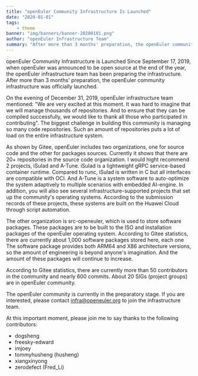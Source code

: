 ```yaml
---
title: "openEuler Community Infrastructure Is Launched"
date: "2020-01-01"
tags: 
    - theme
banner: "img/banners/banner-20200101.png"
author: "openEuler Infrastructure Team"
summary: "After more than 3 months' preparation, the openEuler community infrastructure was officially launched."
---
```


<ClientOnly>
  <news-newsHeader />
</ClientOnly>

<div class="markdown">

openEuler Community Infrastructure is Launched
Since September 17, 2019, when openEuler was announced to be open source at the end of the year, the openEuler infrastructure team has been preparing the infrastructure. After more than 3 months' preparation, the openEuler community infrastructure was officially launched.

On the evening of December 31, 2019, openEuler infrastructure team mentioned: "We are very excited at this moment. It was hard to imagine that we will manage thousands of repositories. And to ensure that they can be compiled successfully, we would like to thank all those who participated in contributing". The biggest challenge in building this community is managing so many code repositories. Such an amount of repositories puts a lot of load on the entire infrastructure system.

As shown by Gitee, openEuler includes two organizations, one for source code and the other for packages sources. Currently it shows that there are 20+ repositories in the source code organization. I would hight recommend 2 projects, iSulad and A-Tune. iSulad is a lightweight gRPC service-based container runtime. Compared to runc, iSulad is written in C but all interfaces are compatible with OCI. And A-Tune is a system software to auto-optimize the system adaptively to multiple scenarios with embedded AI-engine. In addition, you will also see several infrastructure-supported projects that set up the community's operating systems. According to the submission records of these projects, these systems are built on the Huawei Cloud through script automation. 

The other organization is src-openeuler, which is used to store software packages. These packages are to be built to the ISO and installation packages of the openEuler operating system. According to Gitee statistics, there are currently about 1,000 software packages stored here, each one The software package provides both ARM64 and X86 architecture versions, so the amount of engineering is beyond anyone's imagination. And the amount of these packages will continue to increase.

According to Gitee statistics, there are currently more than 50 contributors in the community and nearly 600 commits. About 20 SIGs (project groups) are in openEuler community.

The openEuler community is currently in the preparatory stage. If you are interested, please contact infra@openeuler.org to join the infrastructure team.

At this important moment, please join me to say thanks to the following contributors:

 - dogsheng
 - freesky-edward
 - imjoey
 - tommyhusheng (husheng)
 - xiangxinyong
 - zerodefect (Fred_Li)

</div>

